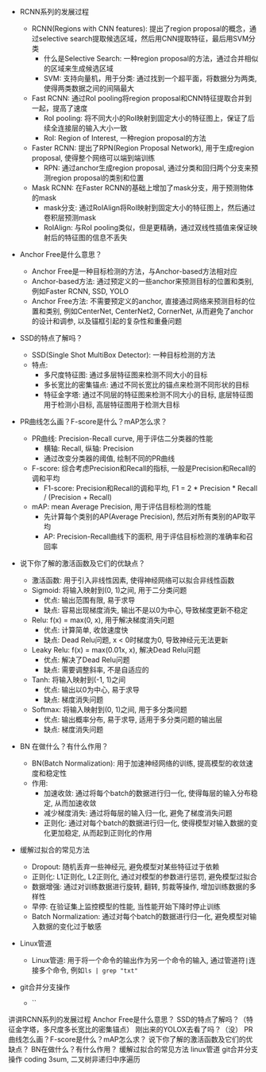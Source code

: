 - RCNN系列的发展过程
  - RCNN(Regions with CNN features): 提出了region proposal的概念，通过selective search提取候选区域，然后用CNN提取特征，最后用SVM分类
    - 什么是Selective Search: 一种region proposal的方法，通过合并相似的区域来生成候选区域
    - SVM: 支持向量机，用于分类: 通过找到一个超平面，将数据分为两类, 使得两类数据之间的间隔最大
  - Fast RCNN: 通过RoI pooling将region proposal和CNN特征提取合并到一起，提高了速度
    - RoI pooling: 将不同大小的RoI映射到固定大小的特征图上，保证了后续全连接层的输入大小一致
    - RoI: Region of Interest, 一种region proposal的方法
  - Faster RCNN: 提出了RPN(Region Proposal Network), 用于生成region proposal, 使得整个网络可以端到端训练
    - RPN: 通过anchor生成region proposal, 通过分类和回归两个分支来预测region proposal的类别和位置
  - Mask RCNN: 在Faster RCNN的基础上增加了mask分支，用于预测物体的mask
    - mask分支: 通过RoIAlign将RoI映射到固定大小的特征图上，然后通过卷积层预测mask
    - RoIAlign: 与RoI pooling类似，但是更精确，通过双线性插值来保证映射后的特征图的信息不丢失

- Anchor Free是什么意思？
  - Anchor Free是一种目标检测的方法，与Anchor-based方法相对应
  - Anchor-based方法: 通过预定义的一些anchor来预测目标的位置和类别, 例如Faster RCNN, SSD, YOLO
  - Anchor Free方法: 不需要预定义的anchor, 直接通过网络来预测目标的位置和类别, 例如CenterNet, CenterNet2, CornerNet, 从而避免了anchor的设计和调参, 以及锚框引起的复杂性和重叠问题
- SSD的特点了解吗？
  - SSD(Single Shot MultiBox Detector): 一种目标检测的方法
  - 特点:
    - 多尺度特征图: 通过多层特征图来检测不同大小的目标
    - 多长宽比的密集锚点: 通过不同长宽比的锚点来检测不同形状的目标
    - 特征金字塔: 通过不同层的特征图来检测不同大小的目标, 底层特征图用于检测小目标, 高层特征图用于检测大目标
- PR曲线怎么画？F-score是什么？mAP怎么求？
  - PR曲线: Precision-Recall curve, 用于评估二分类器的性能
    - 横轴: Recall, 纵轴: Precision
    - 通过改变分类器的阈值, 绘制不同的PR曲线
  - F-score: 综合考虑Precision和Recall的指标, 一般是Precision和Recall的调和平均
    - F1-score: Precision和Recall的调和平均, F1 = 2 * Precision * Recall / (Precision + Recall)
  - mAP: mean Average Precision, 用于评估目标检测的性能
    - 先计算每个类别的AP(Average Precision), 然后对所有类别的AP取平均
    - AP: Precision-Recall曲线下的面积, 用于评估目标检测的准确率和召回率
- 说下你了解的激活函数及它们的优缺点？
  - 激活函数: 用于引入非线性因素, 使得神经网络可以拟合非线性函数
  - Sigmoid: 将输入映射到(0, 1)之间, 用于二分类问题
    - 优点: 输出范围有限, 易于求导
    - 缺点: 容易出现梯度消失, 输出不是以0为中心, 导致梯度更新不稳定
  - Relu: f(x) = max(0, x), 用于解决梯度消失问题
    - 优点: 计算简单, 收敛速度快
    - 缺点: Dead Relu问题, x < 0时梯度为0, 导致神经元无法更新
  - Leaky Relu: f(x) = max(0.01x, x), 解决Dead Relu问题
    - 优点: 解决了Dead Relu问题
    - 缺点: 需要调整斜率, 不是自适应的
  - Tanh: 将输入映射到(-1, 1)之间
    - 优点: 输出以0为中心, 易于求导
    - 缺点: 梯度消失问题
  - Softmax: 将输入映射到(0, 1)之间, 用于多分类问题
    - 优点: 输出概率分布, 易于求导, 适用于多分类问题的输出层
    - 缺点: 梯度消失问题
- BN 在做什么？有什么作用？
  - BN(Batch Normalization): 用于加速神经网络的训练, 提高模型的收敛速度和稳定性
  - 作用:
    - 加速收敛: 通过将每个batch的数据进行归一化, 使得每层的输入分布稳定, 从而加速收敛
    - 减少梯度消失: 通过将每层的输入归一化, 避免了梯度消失问题
    - 正则化: 通过对每个batch的数据进行归一化, 使得模型对输入数据的变化更加稳定, 从而起到正则化的作用
- 缓解过拟合的常见方法
  - Dropout: 随机丢弃一些神经元, 避免模型对某些特征过于依赖
  - 正则化: L1正则化, L2正则化, 通过对模型的参数进行惩罚, 避免模型过拟合
  - 数据增强: 通过对训练数据进行旋转, 翻转, 剪裁等操作, 增加训练数据的多样性
  - 早停: 在验证集上监控模型的性能, 当性能开始下降时停止训练
  - Batch Normalization: 通过对每个batch的数据进行归一化, 避免模型对输入数据的变化过于敏感
- Linux管道
  - Linux管道: 用于将一个命令的输出作为另一个命令的输入, 通过管道符`|`连接多个命令, 例如`ls | grep "txt"`
- git合并分支操作
  - ``

讲讲RCNN系列的发展过程
Anchor Free是什么意思？
SSD的特点了解吗？（特征金字塔，多尺度多长宽比的密集锚点）
刚出来的YOLOX去看了吗？（没）
PR曲线怎么画？F-score是什么？mAP怎么求？
说下你了解的激活函数及它们的优缺点？
BN在做什么？有什么作用？
缓解过拟合的常见方法
linux管道
git合并分支操作
coding 3sum, 二叉树非递归中序遍历
